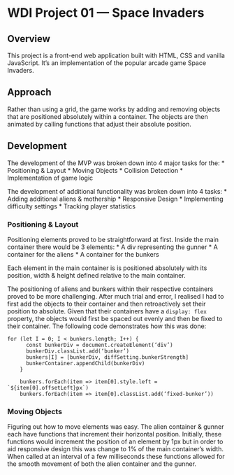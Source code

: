 


# WDI Project 01 — Space Invaders
## Overview
This project is a front-end web application built with HTML, CSS and vanilla JavaScript. It’s an implementation of the popular arcade game Space Invaders.

## Approach
Rather than using a grid, the game works by adding and removing objects that are positioned absolutely within a container. The objects are then animated by calling functions that adjust their absolute position.

## Development
The development of the MVP was broken down into 4 major tasks for the:
	* Positioning & Layout
	* Moving Objects
	* Collision Detection
	* Implementation of game logic

The development of additional functionality was broken down into 4 tasks:
	* Adding additional aliens & mothership
	* Responsive Design
	* Implementing difficulty settings
	* Tracking player statistics

### Positioning & Layout
Positioning elements proved to be straightforward at first. Inside the main container there would be 3 elements:
	* A div representing the gunner
	* A container for the aliens
	* A container for the bunkers

Each element in the main container is is positioned absolutely with its position, width & height defined relative to the main container. 

The positioning of aliens and bunkers within their respective containers proved to be more challenging. After much trial and error, I realised I had to first add the objects to their container and then retroactively set their position to absolute. Given that their containers have a `display: flex`
property, the objects would first be spaced out evenly and then be fixed to their container. The following code demonstrates how this was done:
```
for (let I = 0; I < bunkers.length; I++) {
      const bunkerDiv = document.createElement(‘div’)
      bunkerDiv.classList.add(‘bunker’)
      bunkers[I] = [bunkerDiv, diffSetting.bunkerStrength]
      bunkerContainer.appendChild(bunkerDiv)
    }

    bunkers.forEach(item => item[0].style.left = `${item[0].offsetLeft}px`)
    bunkers.forEach(item => item[0].classList.add(‘fixed-bunker’))
```

### Moving Objects
Figuring out how to move elements was easy. The alien container & gunner each have functions that increment their horizontal position. Initially, these functions would increment the position of an element by 1px but in order to aid responsive design this was change to 1% of the main container’s width. When called at an interval of a few milliseconds these functions allowed for the smooth movement of both the alien container and the gunner.

